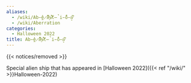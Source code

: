 ```yaml
---
aliases:
  - /wiki/Ab̵̼̓e̷̋̀r̸͆̂r̵͈͐a̷͋̚ť̶̚i̵̐̈́ó̵̝n̷̚͝
  - /wiki/Aberration
categories:
  - Halloween 2022
title: Ab̵̼̓e̷̋̀r̸͆̂r̵͈͐a̷͋̚ť̶̚i̵̐̈́ó̵̝n̷̚͝
---
```


{{< notices/removed >}}

Special alien ship that has appeared in [Halloween 2022]({{< ref "/wiki/" >}}Halloween-2022)
